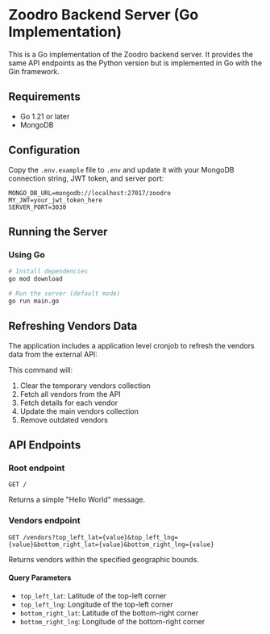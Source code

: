 # Zoodro Backend Server (Go Implementation)

This is a Go implementation of the Zoodro backend server. It provides the same API endpoints as the Python version but is implemented in Go with the Gin framework.

## Requirements

- Go 1.21 or later
- MongoDB

## Configuration

Copy the `.env.example` file to `.env` and update it with your MongoDB connection string, JWT token, and server port:

```
MONGO_DB_URL=mongodb://localhost:27017/zoodro
MY_JWT=your_jwt_token_here
SERVER_PORT=3030
```

## Running the Server

### Using Go

```bash
# Install dependencies
go mod download

# Run the server (default mode)
go run main.go
```


## Refreshing Vendors Data

The application includes a application level cronjob to refresh the vendors data from the external API:


This command will:
1. Clear the temporary vendors collection
2. Fetch all vendors from the API
3. Fetch details for each vendor
4. Update the main vendors collection
5. Remove outdated vendors

## API Endpoints

### Root endpoint

```
GET /
```

Returns a simple "Hello World" message.

### Vendors endpoint

```
GET /vendors?top_left_lat={value}&top_left_lng={value}&bottom_right_lat={value}&bottom_right_lng={value}
```

Returns vendors within the specified geographic bounds.

#### Query Parameters

- `top_left_lat`: Latitude of the top-left corner
- `top_left_lng`: Longitude of the top-left corner
- `bottom_right_lat`: Latitude of the bottom-right corner
- `bottom_right_lng`: Longitude of the bottom-right corner 